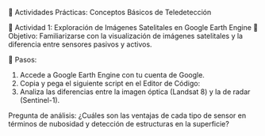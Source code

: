 🔬 Actividades Prácticas: Conceptos Básicos de Teledetección

📌 Actividad 1: Exploración de Imágenes Satelitales en Google Earth Engine
📍 Objetivo: Familiarizarse con la visualización de imágenes satelitales y la diferencia entre sensores pasivos y activos.

🔹 Pasos:

 1. Accede a Google Earth Engine con tu cuenta de Google.
 2. Copia y pega el siguiente script en el Editor de Código:
 3. Analiza las diferencias entre la imagen óptica (Landsat 8) y la de radar (Sentinel-1).

Pregunta de análisis: ¿Cuáles son las ventajas de cada tipo de sensor en términos de nubosidad y detección de estructuras en la superficie?
